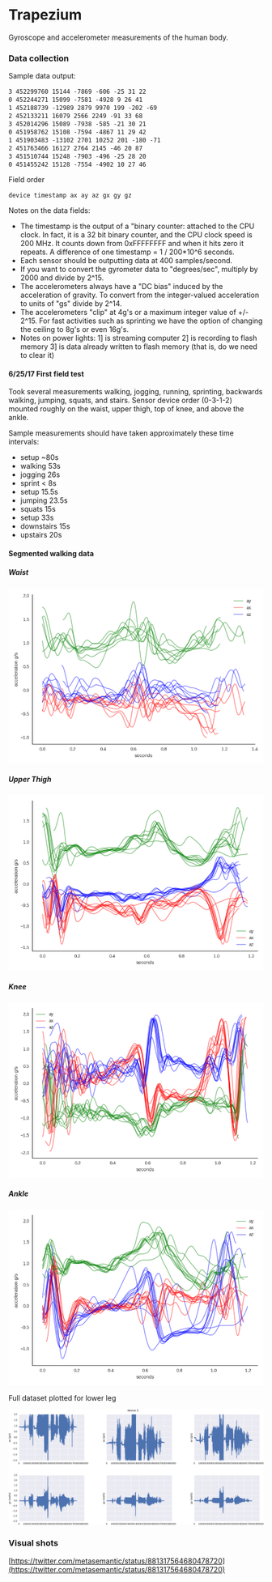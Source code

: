 # Trapezium

Gyroscope and accelerometer measurements of the human body.

### Data collection

Sample data output:

```
3 452299760 15144 -7869 -606 -25 31 22
0 452244271 15099 -7581 -4928 9 26 41
1 452188739 -12989 2879 9970 199 -202 -69
2 452133211 16079 2566 2249 -91 33 68
3 452014296 15089 -7938 -585 -21 30 21
0 451958762 15108 -7594 -4867 11 29 42
1 451903483 -13102 2701 10252 201 -180 -71
2 451763466 16127 2764 2145 -46 20 87
3 451510744 15248 -7903 -496 -25 28 20
0 451455242 15128 -7554 -4902 10 27 46
```

Field order
```
device timestamp ax ay az gx gy gz
```

Notes on the data fields:

+ The timestamp is the output of a "binary counter: attached to the CPU clock. In fact, it is a 32 bit binary counter, and the CPU clock speed is 200 MHz. It counts down from 0xFFFFFFFF and when it hits zero it repeats. A difference of one timestamp = 1 / 200*10^6 seconds.
+ Each sensor should be outputting data at 400 samples/second.
+ If you want to convert the gyrometer data to "degrees/sec", multiply by 2000 and divide by 2^15.
+ The accelerometers always have a "DC bias" induced by the acceleration of gravity. To convert from the integer-valued acceleration to units of "gs" divide by 2^14.
+ The accelerometers "clip" at 4g's or a maximum integer value of +/- 2^15. For fast activities such as sprinting we have the option of changing the ceiling to 8g's or even 16g's.
+ Notes on power lights: 1] is streaming computer 2] is recording to flash memory 3] is data already written to flash memory (that is, do we need to clear it) 

#### 6/25/17 First field test

Took several measurements walking, jogging, running, sprinting, backwards walking, jumping, squats, and stairs. Sensor device order (0-3-1-2) mounted roughly on the waist, upper thigh, top of knee, and above the ankle.

Sample measurements should have taken approximately these time intervals:

+ setup ~80s
+ walking 53s
+ jogging 26s
+ sprint < 8s
+ setup 15.5s
+ jumping 23.5s
+ squats 15s
+ setup 33s
+ downstairs 15s
+ upstairs 20s

#### Segmented walking data
##### Waist
![Sample Data](figures/walking_steps_segmented_dev_0.png)

##### Upper Thigh
![Sample Data](figures/walking_steps_segmented_dev_3.png) 

##### Knee
![Sample Data](figures/walking_steps_segmented_dev_1.png)

##### Ankle
![Sample Data](figures/walking_steps_segmented_dev_2.png)


Full dataset plotted for lower leg

![Sample Data](figures/indoor_walking_test_sample_plot.png)


### Visual shots

[https://twitter.com/metasemantic/status/881317564680478720](https://twitter.com/metasemantic/status/881317564680478720)